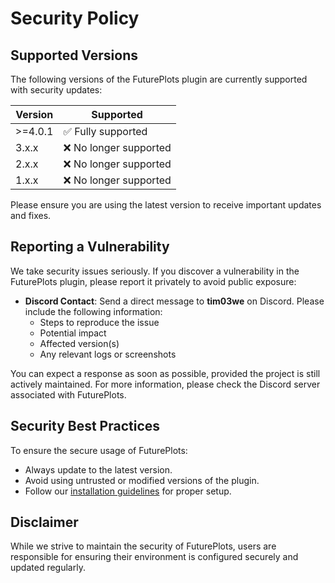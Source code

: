 # Security Policy

## Supported Versions

The following versions of the FuturePlots plugin are currently supported with security updates:

| Version  | Supported          |
|----------|--------------------|
| \>=4.0.1 | ✅ Fully supported |
| 3.x.x    | ❌ No longer supported |
| 2.x.x    | ❌ No longer supported |
| 1.x.x    | ❌ No longer supported |

Please ensure you are using the latest version to receive important updates and fixes.

## Reporting a Vulnerability

We take security issues seriously. If you discover a vulnerability in the FuturePlots plugin, please report it privately to avoid public exposure:

- **Discord Contact**: Send a direct message to **tim03we** on Discord. Please include the following information:
    - Steps to reproduce the issue
    - Potential impact
    - Affected version(s)
    - Any relevant logs or screenshots

You can expect a response as soon as possible, provided the project is still actively maintained. For more information, please check the Discord server associated with FuturePlots.

## Security Best Practices

To ensure the secure usage of FuturePlots:
- Always update to the latest version.
- Avoid using untrusted or modified versions of the plugin.
- Follow our [installation guidelines](https://github.com/ovisdevelopment/FuturePlots/wiki/Installation) for proper setup.

## Disclaimer

While we strive to maintain the security of FuturePlots, users are responsible for ensuring their environment is configured securely and updated regularly.
